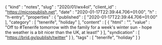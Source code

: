 {
  "kind" : "notes",
  "slug" : "2020/01/wx4ol",
  "client_id" : "https://micropublish.net",
  "date" : "2020-01-17T22:39:44.706+01:00",
  "h" : "h-entry",
  "properties" : {
    "published" : [ "2020-01-17T22:39:44.706+01:00" ],
    "category" : [ "tenerife", "holiday" ],
    "content" : [ {
      "html" : "",
      "value" : "Off to #Tenerife tomorrow with the family for a week's winter sun - hope the weather is a bit nicer than the UK, at least!"
    } ],
    "syndication" : [ "https://brid.gy/publish/twitter" ]
  },
  "tags" : [ "tenerife", "holiday" ]
}
